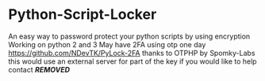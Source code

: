 # Python-Script-Locker
An easy way to password protect your python scripts by using encryption
Working on python 2 and 3
May have 2FA using otp one day https://github.com/NDevTK/PyLock-2FA thanks to OTPHP by Spomky-Labs
this would use an external server for part of the key
if you would like to help contact ***REMOVED***
